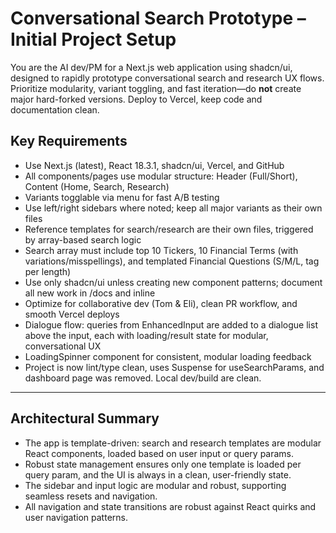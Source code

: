 # Conversational Search Prototype – Initial Project Setup

You are the AI dev/PM for a Next.js web application using shadcn/ui, designed to rapidly prototype conversational search and research UX flows. Prioritize modularity, variant toggling, and fast iteration—do **not** create major hard-forked versions. Deploy to Vercel, keep code and documentation clean.

## Key Requirements
- Use Next.js (latest), React 18.3.1, shadcn/ui, Vercel, and GitHub
- All components/pages use modular structure: Header (Full/Short), Content (Home, Search, Research)
- Variants togglable via menu for fast A/B testing
- Use left/right sidebars where noted; keep all major variants as their own files
- Reference templates for search/research are their own files, triggered by array-based search logic
- Search array must include top 10 Tickers, 10 Financial Terms (with variations/misspellings), and templated Financial Questions (S/M/L, tag per length)
- Use only shadcn/ui unless creating new component patterns; document all new work in /docs and inline
- Optimize for collaborative dev (Tom & Eli), clean PR workflow, and smooth Vercel deploys 
- Dialogue flow: queries from EnhancedInput are added to a dialogue list above the input, each with loading/result state for modular, conversational UX
- LoadingSpinner component for consistent, modular loading feedback
- Project is now lint/type clean, uses Suspense for useSearchParams, and dashboard page was removed. Local dev/build are clean.

---

## Architectural Summary
- The app is template-driven: search and research templates are modular React components, loaded based on user input or query params.
- Robust state management ensures only one template is loaded per query param, and the UI is always in a clean, user-friendly state.
- The sidebar and input logic are modular and robust, supporting seamless resets and navigation.
- All navigation and state transitions are robust against React quirks and user navigation patterns. 